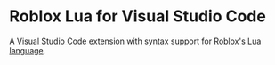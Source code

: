 # Roblox Lua for Visual Studio Code

A [Visual Studio Code](https://code.visualstudio.com/) [extension](https://marketplace.visualstudio.com/VSCode) with syntax support for [Roblox's Lua language](https://developer.roblox.com/en-us).